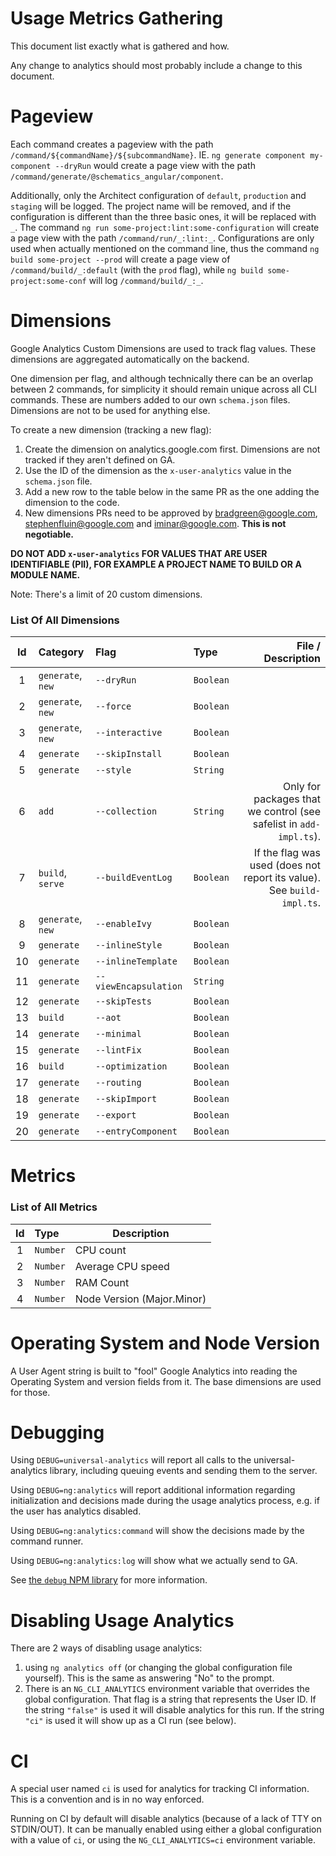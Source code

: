 # Usage Metrics Gathering
This document list exactly what is gathered and how.

Any change to analytics should most probably include a change to this document.

# Pageview
Each command creates a pageview with the path `/command/${commandName}/${subcommandName}`. IE.
`ng generate component my-component --dryRun` would create a page view with the path
`/command/generate/@schematics_angular/component`.

Additionally, only the Architect configuration of `default`, `production` and `staging` will be
logged. The project name will be removed, and if the configuration is different than the three
basic ones, it will be replaced with `_`. 
The command `ng run some-project:lint:some-configuration` will create a page view with the path
`/command/run/_:lint:_`. Configurations are only used when actually mentioned on the command
line, thus the command `ng build some-project --prod` will create a page view of
`/command/build/_:default` (with the `prod` flag), while `ng build some-project:some-conf` will log
`/command/build/_:_`.

# Dimensions
Google Analytics Custom Dimensions are used to track flag values. These dimensions are aggregated
automatically on the backend.

One dimension per flag, and although technically there can be an overlap between 2 commands, for
simplicity it should remain unique across all CLI commands. These are numbers added to our own
`schema.json` files. Dimensions are not to be used for anything else.

To create a new dimension (tracking a new flag):

1. Create the dimension on analytics.google.com first. Dimensions are not tracked if they aren't
   defined on GA.
1. Use the ID of the dimension as the `x-user-analytics` value in the `schema.json` file.
1. Add a new row to the table below in the same PR as the one adding the dimension to the code.
1. New dimensions PRs need to be approved by [bradgreen@google.com](mailto:bradgreen@google.com),
   [stephenfluin@google.com](mailto:stephenfluin@google.com) and
   [iminar@google.com](mailto:iminar@google.com). **This is not negotiable.**

**DO NOT ADD `x-user-analytics` FOR VALUES THAT ARE USER IDENTIFIABLE (PII), FOR EXAMPLE A
PROJECT NAME TO BUILD OR A MODULE NAME.**

Note: There's a limit of 20 custom dimensions.

### List Of All Dimensions
| Id | Category | Flag | Type | File / Description |
|:---:|:---|:---|:---|---:|
| 1 | `generate`, `new` | `--dryRun`      | `Boolean` | |
| 2 | `generate`, `new` | `--force`       | `Boolean` | |
| 3 | `generate`, `new` | `--interactive` | `Boolean` | |
| 4 | `generate` | `--skipInstall` | `Boolean` | |
| 5 | `generate` | `--style` | `String` | |
| 6 | `add` | `--collection` | `String` | Only for packages that we control (see safelist in `add-impl.ts`). |
| 7 | `build`, `serve` | `--buildEventLog` | `Boolean` | If the flag was used (does not report its value). See `build-impl.ts`. |
| 8 | `generate`, `new` | `--enableIvy` | `Boolean` | |
| 9 | `generate` | `--inlineStyle` | `Boolean` | |
| 10 | `generate` | `--inlineTemplate` | `Boolean` | |
| 11 | `generate` | `--viewEncapsulation` | `String` | |
| 12 | `generate` | `--skipTests` | `Boolean` | |
| 13 | `build` | `--aot` | `Boolean` | |
| 14 | `generate` | `--minimal` | `Boolean` | |
| 15 | `generate` | `--lintFix` | `Boolean` | |
| 16 | `build` | `--optimization` | `Boolean` | |
| 17 | `generate` | `--routing` | `Boolean` | |
| 18 | `generate` | `--skipImport` | `Boolean` | |
| 19 | `generate` | `--export` | `Boolean` | |
| 20 | `generate` | `--entryComponent` | `Boolean` | |

# Metrics

### List of All Metrics
| Id  | Type | Description |
|:---:|:-----|-------------|
| 1 | `Number` | CPU count |
| 2 | `Number` | Average CPU speed |
| 3 | `Number` | RAM Count |
| 4 | `Number` | Node Version (Major.Minor) |

# Operating System and Node Version
A User Agent string is built to "fool" Google Analytics into reading the Operating System and
version fields from it. The base dimensions are used for those.

# Debugging
Using `DEBUG=universal-analytics` will report all calls to the universal-analytics library,
including queuing events and sending them to the server.

Using `DEBUG=ng:analytics` will report additional information regarding initialization and
decisions made during the usage analytics process, e.g. if the user has analytics disabled.

Using `DEBUG=ng:analytics:command` will show the decisions made by the command runner.

Using `DEBUG=ng:analytics:log` will show what we actually send to GA.

See [the `debug` NPM library](https://www.npmjs.com/package/debug) for more information.

# Disabling Usage Analytics
There are 2 ways of disabling usage analytics:

1. using `ng analytics off` (or changing the global configuration file yourself). This is the same
   as answering "No" to the prompt.
1. There is an `NG_CLI_ANALYTICS` environment variable that overrides the global configuration.
   That flag is a string that represents the User ID. If the string `"false"` is used it will
   disable analytics for this run. If the string `"ci"` is used it will show up as a CI run (see
   below).

# CI
A special user named `ci` is used for analytics for tracking CI information. This is a convention
and is in no way enforced.

Running on CI by default will disable analytics (because of a lack of TTY on STDIN/OUT). It can be
manually enabled using either a global configuration with a value of `ci`, or using the
`NG_CLI_ANALYTICS=ci` environment variable. 
